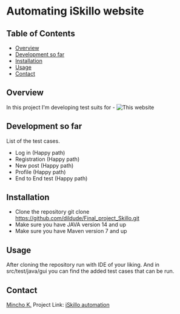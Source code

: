 # Automating iSkillo website

## Table of Contents
- [Overview](#overview)
- [Development so far](#developmentsofar)
- [Installation](#installation)
- [Usage](#usage)
- [Contact](#contact)

## Overview
In this project I'm developing test suits for - ![This website](http://training.skillo-bg.com:4200/users/register)


## Development so far
List of the test cases.
- Log in (Happy path)
- Registration (Happy path)
- New post (Happy path)
- Profile (Happy path)
- End to End test (Happy path)

## Installation

- Clone the repository
git clone https://github.com/dildude/Final_project_Skillo.git
- Make sure you have JAVA version 14 and up
- Make sure you have Maven version 7 and up

## Usage

After cloning the repository run with IDE of your liking.
And in src/test/java/gui you can find the added test cases that can be run.

## Contact

[Mincho K.](mailto:mincho.qa.kuzmanov@gmail.com)
Project Link: [iSkillo automation](https://github.com/dildude/Final_project_Skillo)
